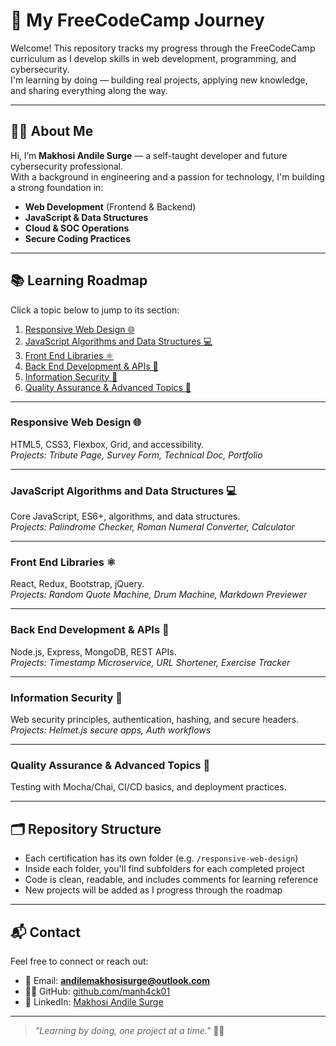 # 🚀 My FreeCodeCamp Journey

Welcome! This repository tracks my progress through the FreeCodeCamp curriculum as I develop skills in web development, programming, and cybersecurity.  
I'm learning by doing — building real projects, applying new knowledge, and sharing everything along the way.

---

## 👨‍💻 About Me

Hi, I’m **Makhosi Andile Surge** — a self-taught developer and future cybersecurity professional.  
With a background in engineering and a passion for technology, I'm building a strong foundation in:

- **Web Development** (Frontend & Backend)
- **JavaScript & Data Structures**
- **Cloud & SOC Operations**
- **Secure Coding Practices**

---

## 📚 Learning Roadmap

Click a topic below to jump to its section:

1. [Responsive Web Design 🌐](https://github.com/manh4ck01/freecodecamp-journey/tree/main/responsive-web-design)
2. [JavaScript Algorithms and Data Structures 💻](https://github.com/manh4ck01/freecodecamp-journey/tree/main/javascript-algorithms-and-data-structures)
3. [Front End Libraries ⚛️](https://github.com/manh4ck01/freecodecamp-journey/tree/main/front-end-libraries)
4. [Back End Development & APIs 🔗](https://github.com/manh4ck01/freecodecamp-journey/tree/main/back-end-development-and-apis)
5. [Information Security 🔐](https://github.com/manh4ck01/freecodecamp-journey/tree/main/information-security)
6. [Quality Assurance & Advanced Topics 🧪](https://github.com/manh4ck01/freecodecamp-journey/tree/main/quality-assurance--advanced-topics)

---

### Responsive Web Design 🌐
HTML5, CSS3, Flexbox, Grid, and accessibility.  
_Projects: Tribute Page, Survey Form, Technical Doc, Portfolio_

---

### JavaScript Algorithms and Data Structures 💻
Core JavaScript, ES6+, algorithms, and data structures.  
_Projects: Palindrome Checker, Roman Numeral Converter, Calculator_

---

### Front End Libraries ⚛️
React, Redux, Bootstrap, jQuery.  
_Projects: Random Quote Machine, Drum Machine, Markdown Previewer_

---

### Back End Development & APIs 🔗
Node.js, Express, MongoDB, REST APIs.  
_Projects: Timestamp Microservice, URL Shortener, Exercise Tracker_

---

### Information Security 🔐
Web security principles, authentication, hashing, and secure headers.  
_Projects: Helmet.js secure apps, Auth workflows_

---

### Quality Assurance & Advanced Topics 🧪
Testing with Mocha/Chai, CI/CD basics, and deployment practices.

---

## 🗂️ Repository Structure

- Each certification has its own folder (e.g. `/responsive-web-design`)  
- Inside each folder, you'll find subfolders for each completed project  
- Code is clean, readable, and includes comments for learning reference  
- New projects will be added as I progress through the roadmap

---

## 📬 Contact

Feel free to connect or reach out:

- 📧 Email: **andilemakhosisurge@outlook.com**  
- 🧑‍💻 GitHub: [github.com/manh4ck01](https://github.com/manh4ck01)  
- 💼 LinkedIn: [Makhosi Andile Surge](https://www.linkedin.com/in/makhosi-andile-surge-8141b1316)

---

> _"Learning by doing, one project at a time."_ 👨‍💻
